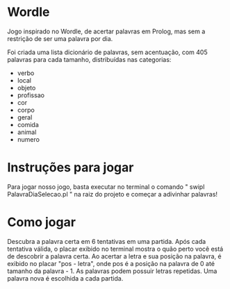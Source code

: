 # Wordle
Jogo inspirado no Wordle, de acertar palavras em Prolog, mas sem a restrição de ser uma palavra por dia.

Foi criada uma lista dicionário de palavras, sem acentuação, com 405 palavras para cada tamanho, distribuídas nas categorias:

 - verbo
 - local
 - objeto
 - profissao
 - cor
 - corpo
 - geral
 - comida
 - animal
 - numero


# Instruções para jogar

 Para jogar nosso jogo, basta executar no terminal o comando " swipl PalavraDiaSelecao.pl " na raiz do projeto e começar a adivinhar palavras!


# Como jogar

 Descubra a palavra certa em 6 tentativas em uma partida. Após cada tentativa válida, o placar exibido no terminal mostra o quão perto você está de descobrir a palavra certa. 
 Ao acertar a letra e sua posição na palavra, é exibido no placar "pos - letra", onde pos é a posição na palavra de 0 até tamanho da palavra - 1.
 As palavras podem possuir letras repetidas.
 Uma palavra nova é escolhida a cada partida.
